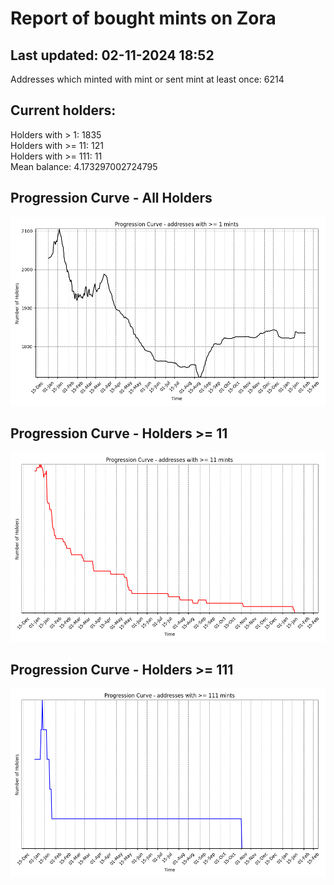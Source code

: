 # Report of bought mints on Zora
## Last updated: 02-11-2024 18:52
Addresses which minted with mint or sent mint at least once: 6214

## Current holders:
Holders with > 1: 1835  
Holders with >= 11: 121  
Holders with >= 111: 11  
Mean balance: 4.173297002724795  

## Progression Curve - All Holders
![addresses with >= 1 mint](progression_curve_all.png)
## Progression Curve - Holders >= 11
![addresses with >= 11 mints](progression_curve_gt_11.png)
## Progression Curve - Holders >= 111
![addresses with >= 111 mints](progression_curve_gt_111.png)
